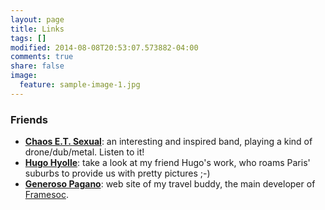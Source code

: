 ```yaml
---
layout: page
title: Links
tags: []
modified: 2014-08-08T20:53:07.573882-04:00
comments: true
share: false
image:
  feature: sample-image-1.jpg
---
```


### Friends

- **[Chaos E.T. Sexual](https://chaosetsexual.bandcamp.com/)**: an interesting and inspired band, playing a kind of drone/dub/metal. Listen to it!
- **[Hugo Hyolle](http://hyolle.org/index.php?lang=fr)**: take a look at my friend Hugo's work, who roams Paris' suburbs to provide us with pretty pictures ;-)
- **[Generoso Pagano](http://mescal.imag.fr/membres/generoso.pagano/)**: web site of my travel buddy, the main developer of [Framesoc](http://mescal.imag.fr/membres/generoso.pagano/).


